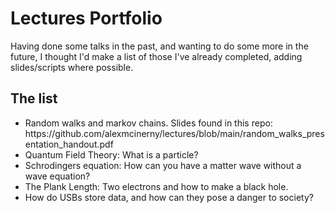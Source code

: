 <h1>Lectures Portfolio</h1>

Having done some talks in the past, and wanting to do some more in the future, I thought I'd make a list of those I've already completed, adding slides/scripts where possible. 

<h2>The list</h2>
<ul>
<li> Random walks and markov chains. Slides found in this repo: https://github.com/alexmcinerny/lectures/blob/main/random_walks_presentation_handout.pdf </li>
<li>Quantum Field Theory: What is a particle?</li>
<li>Schrodingers equation: How can you have a matter wave without a wave equation?</li>
<li>The Plank Length: Two electrons and how to make a black hole.</li>
<li>How do USBs store data, and how can they pose a danger to society?</li>
</ul>
